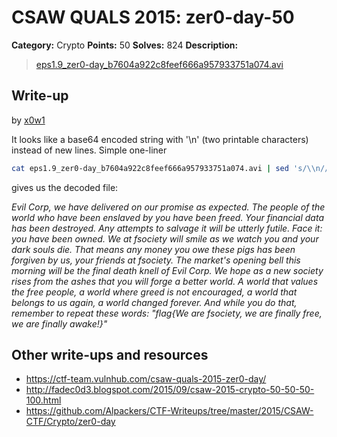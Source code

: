 # CSAW QUALS 2015: zer0-day-50

**Category:** Crypto
**Points:** 50
**Solves:** 824
**Description:**

> [eps1.9_zer0-day_b7604a922c8feef666a957933751a074.avi](eps1.9_zer0-day_b7604a922c8feef666a957933751a074.avi)


## Write-up

by [x0w1](https://github.com/x0w1)

It looks like a base64 encoded string with '\n' (two printable characters) instead of new lines. Simple one-liner

```bash
cat eps1.9_zer0-day_b7604a922c8feef666a957933751a074.avi | sed 's/\\n//g' | base64 -d
```

gives us the decoded file:

_Evil Corp, we have delivered on our promise as expected. The people of the world who have been enslaved by you have been freed. Your financial data has been destroyed. Any attempts to salvage it will be utterly futile. Face it: you have been owned. We at fsociety will smile as we watch you and your dark souls die. That means any money you owe these pigs has been forgiven by us, your friends at fsociety. The market's opening bell this morning will be the final death knell of Evil Corp. We hope as a new society rises from the ashes that you will forge a better world. A world that values the free people, a world where greed is not encouraged, a world that belongs to us again, a world changed forever. And while you do that, remember to repeat these words: "flag{We are fsociety, we are finally free, we are finally awake!}"_

## Other write-ups and resources

* <https://ctf-team.vulnhub.com/csaw-quals-2015-zer0-day/>
* <http://fadec0d3.blogspot.com/2015/09/csaw-2015-crypto-50-50-50-100.html>
* <https://github.com/Alpackers/CTF-Writeups/tree/master/2015/CSAW-CTF/Crypto/zer0-day>
